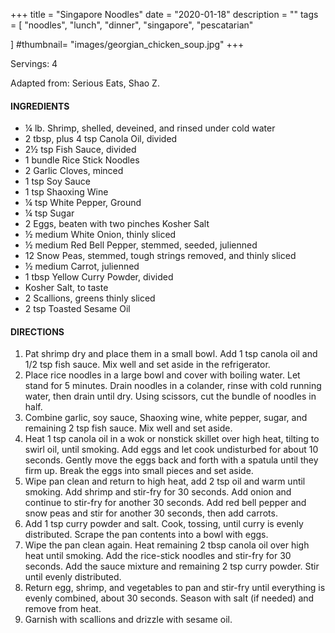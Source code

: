 +++
title = "Singapore Noodles"
date = "2020-01-18"
description = ""
tags = [
    "noodles",
    "lunch",
    "dinner",
    "singapore",
    "pescatarian"
    
]
#thumbnail= "images/georgian_chicken_soup.jpg"
+++

Servings: 4 <!--more-->

Adapted from: Serious Eats, Shao Z. 

#### INGREDIENTS 

* ¼ lb. Shrimp, shelled, deveined, and rinsed under cold water
* 2 tbsp, plus 4 tsp Canola Oil, divided
* 2½ tsp Fish Sauce, divided
* 1 bundle Rice Stick Noodles 
* 2 Garlic Cloves, minced
* 1 tsp Soy Sauce
* 1 tsp Shaoxing Wine
* ¼ tsp White Pepper, Ground
* ¼ tsp Sugar
* 2 Eggs, beaten with two pinches Kosher Salt
* ½ medium White Onion, thinly sliced
* ½ medium Red Bell Pepper, stemmed, seeded, julienned
* 12 Snow Peas, stemmed, tough strings removed, and thinly sliced
* ½ medium Carrot, julienned
* 1 tbsp Yellow Curry Powder, divided
* Kosher Salt, to taste 
* 2 Scallions, greens thinly sliced
* 2 tsp Toasted Sesame Oil

#### DIRECTIONS 

1. Pat shrimp dry and place them in a small bowl. Add 1 tsp canola oil and 1/2 tsp fish sauce. Mix well and set aside in the refrigerator.
2. Place rice noodles in a large bowl and cover with boiling water. Let stand for 5 minutes. Drain noodles in a colander, rinse with cold running water, then drain until dry. Using scissors, cut the bundle of noodles in half.
3. Combine garlic, soy sauce, Shaoxing wine, white pepper, sugar, and remaining 2 tsp fish sauce. Mix well and set aside.
4. Heat 1 tsp canola oil in a wok or nonstick skillet over high heat, tilting to swirl oil, until smoking. Add eggs and let cook undisturbed for about 10 seconds. Gently move the eggs back and forth with a spatula until they firm up. Break the eggs into small pieces and set aside. 
5. Wipe pan clean and return to high heat, add 2 tsp oil and warm until smoking. Add shrimp and stir-fry for 30 seconds. Add onion and continue to stir-fry for another 30 seconds. Add red bell pepper and snow peas and stir for another 30 seconds, then add carrots. 
6. Add 1 tsp curry powder and salt. Cook, tossing, until curry is evenly distributed. Scrape the pan contents into a bowl with eggs.
7. Wipe the pan clean again. Heat remaining 2 tbsp canola oil over high heat until smoking. Add the rice-stick noodles and stir-fry for 30 seconds. Add the sauce mixture and remaining 2 tsp curry powder. Stir until evenly distributed. 
8. Return egg, shrimp, and vegetables to pan and stir-fry until everything is evenly combined, about 30 seconds. Season with salt (if needed) and remove from heat. 
9. Garnish with scallions and drizzle with sesame oil. 
